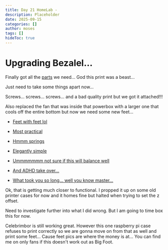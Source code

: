 ```yaml
---
title: Day 21 HomeLab - 
description: Placeholder
date: 2025-09-15
categories: []
author: moses
tags: []
hideToc: true
---
```


# Upgrading Bezalel... 

Finally got all the [parts](https://www.thingiverse.com/thing:4975346) we need... God this print was a beast... 

Just need to take some things apart now...

Screws... screws... screws... and a bad quality print but we got it attached!!!

Also replaced the fan that was inside that powerbox with a larger one that cools off the entire bottom but now we need some new feet...

- [Feet with feet lol](https://www.thingiverse.com/thing:5538153)
- [Most practical](https://www.thingiverse.com/thing:6672580)
- [Hmmm springs](https://www.thingiverse.com/thing:3660131)
- [Elegantly simple](https://www.thingiverse.com/thing:5160624)
- [Ummmmmmm not sure if this will balance well](https://www.thingiverse.com/thing:3856997)
- [And ADHD take over...](https://www.thingiverse.com/thing:3542205)

- [What took you so long... well you know master...](https://youtu.be/_ADoDPp7NP0?si=YNWgrtCsirHIfN_V&t=99)

Ok, that is getting much closer to functional. I propped it up on some old printer cases for now and it homes fine but halted when trying to set the z offset. 

Need to investigate further into what I did wrong.
But I am going to time box this for now.

Celebrimbor is still working great. However this one raspberry pi case refuses to print correctly so we are gonna move on from that as well and print some feet...
Cause feet pics are where the money is at... You can find me on only fans if this doesn't work out as Big Foot.



